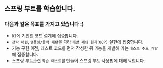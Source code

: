 ## 스프링 부트를 학습합니다.

### 다음과 같은 목표를 가지고 있습니다 :)
- `DI`에 기반한 코드 설계에 집중합니다.
- `전략 패턴`, `템플릿/콜백 패턴`을 따라 `개방 폐쇄 원칙(OCP)` 실현에 집중합니다.
- 기능 구현 이전, 테스트 코드를 먼저 작성한 뒤 기능을 개발해 가는 `테스트 주도 개발`에 집중합니다.
- 스프링 부트관련 `학습 테스트`를 만들어 스프링 부트 사용법에 대해 익힙니다.

